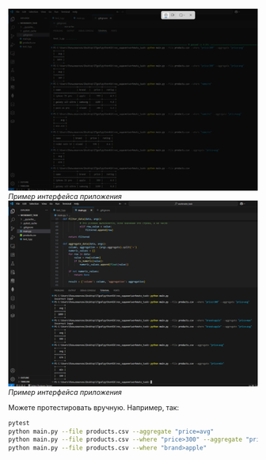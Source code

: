 ![Скриншот интерфейса](screenshots/screen1.png)  
*Пример интерфейса приложения*
![Скриншот интерфейса](screenshots/screen2.png)  
*Пример интерфейса приложения*

Можете протестировать вручную. Например, так: 
```Bash
pytest
python main.py --file products.csv --aggregate "price=avg"
python main.py --file products.csv --where "price>300" --aggregate "price=avg"
python main.py --file products.csv --where "brand>apple"
```